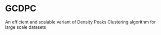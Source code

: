# GCDPC
An efficient and scalable variant of Density Peaks Clustering algorithm for large scale datasets
